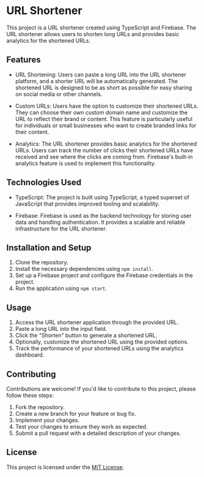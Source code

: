# URL Shortener
This project is a URL shortener created using TypeScript and Firebase. The URL shortener allows users to shorten long URLs and provides basic analytics for the shortened URLs.

## Features
- URL Shortening: Users can paste a long URL into the URL shortener platform, and a shorter URL will be automatically generated. The shortened URL is designed to be as short as possible for easy sharing on social media or other channels.

- Custom URLs: Users have the option to customize their shortened URLs. They can choose their own custom domain name and customize the URL to reflect their brand or content. This feature is particularly useful for individuals or small businesses who want to create branded links for their content.

- Analytics: The URL shortener provides basic analytics for the shortened URLs. Users can track the number of clicks their shortened URLs have received and see where the clicks are coming from. Firebase's built-in analytics feature is used to implement this functionality.

## Technologies Used
- TypeScript: The project is built using TypeScript, a typed superset of JavaScript that provides improved tooling and scalability.

- Firebase: Firebase is used as the backend technology for storing user data and handling authentication. It provides a scalable and reliable infrastructure for the URL shortener.

## Installation and Setup
1. Clone the repository.
2. Install the necessary dependencies using `npm install`.
3. Set up a Firebase project and configure the Firebase credentials in the project.
4. Run the application using `npm start`.

## Usage
1. Access the URL shortener application through the provided URL.
2. Paste a long URL into the input field.
3. Click the "Shorten" button to generate a shortened URL.
4. Optionally, customize the shortened URL using the provided options.
5. Track the performance of your shortened URLs using the analytics dashboard.

## Contributing

Contributions are welcome! If you'd like to contribute to this project, please follow these steps:

1. Fork the repository.
2. Create a new branch for your feature or bug fix.
3. Implement your changes.
4. Test your changes to ensure they work as expected.
5. Submit a pull request with a detailed description of your changes.

## License

This project is licensed under the [MIT License](LICENSE).
